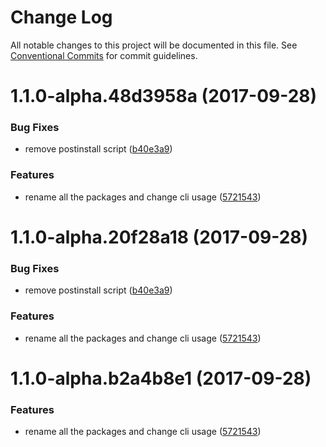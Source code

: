 # Change Log

All notable changes to this project will be documented in this file.
See [Conventional Commits](https://conventionalcommits.org) for commit guidelines.

<a name="1.1.0-alpha.48d3958a"></a>
# 1.1.0-alpha.48d3958a (2017-09-28)


### Bug Fixes

* remove postinstall script ([b40e3a9](https://github.com/jameslnewell/tradie-v4/commit/b40e3a9))


### Features

* rename all the packages and change cli usage ([5721543](https://github.com/jameslnewell/tradie-v4/commit/5721543))




<a name="1.1.0-alpha.20f28a18"></a>
# 1.1.0-alpha.20f28a18 (2017-09-28)


### Bug Fixes

* remove postinstall script ([b40e3a9](https://github.com/jameslnewell/tradie-v4/commit/b40e3a9))


### Features

* rename all the packages and change cli usage ([5721543](https://github.com/jameslnewell/tradie-v4/commit/5721543))




<a name="1.1.0-alpha.b2a4b8e1"></a>
# 1.1.0-alpha.b2a4b8e1 (2017-09-28)


### Features

* rename all the packages and change cli usage ([5721543](https://github.com/jameslnewell/tradie-v4/commit/5721543))
